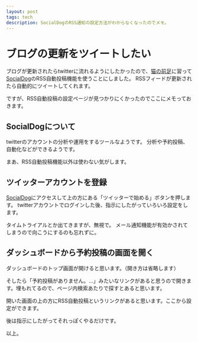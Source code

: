 ```yaml
---
layout: post
tags: tech
description: SocialDogのRSS通知の設定方法がわからなくなったのでメモ。
---
```


# ブログの更新をツイートしたい
ブログが更新されたらtwitterに流れるようにしたかったので、[猫の前足](https://yncat.github.io)に習って[SocialDog](https://social-dog.net/)のRSS自動投稿機能を使うことにしました。
RSSフィードが更新されたら自動的にツイートしてくれます。

ですが、RSS自動投稿の設定ページが見つかりにくかったのでここにメモっておきます。

## SocialDogについて
twitterのアカウントの分析や運用をするツールなようです。
分析や予約投稿、自動化などができるようです。

まあ、RSS自動投稿機能以外は使わない気がします。

## ツイッターアカウントを登録
[SocialDog](https://social-dog.net/)にアクセスして上の方にある「ツイッターで始める」ボタンを押します。
twitterアカウントでログインした後、指示にしたがっていろいろ設定をします。

タイムトライアルとか出てきますが、無視で。
メール通知機能が有効かされてしまうので向こうにするのも忘れずに。

## ダッシュボードから予約投稿の画面を開く
ダッシュボードのトップ画面が開けると思います。（開き方は省略します）

そしたら「予約投稿がありません。…」みたいなリンクがあると思うので開きます。埋もれてるので、ページ内検索あたりで探すとあると思います。

開いた画面の上の方にRSS自動投稿というリンクがあると思います。ここから設定ができます。

後は指示にしたがってそれっぽくやるだけです。

以上。
